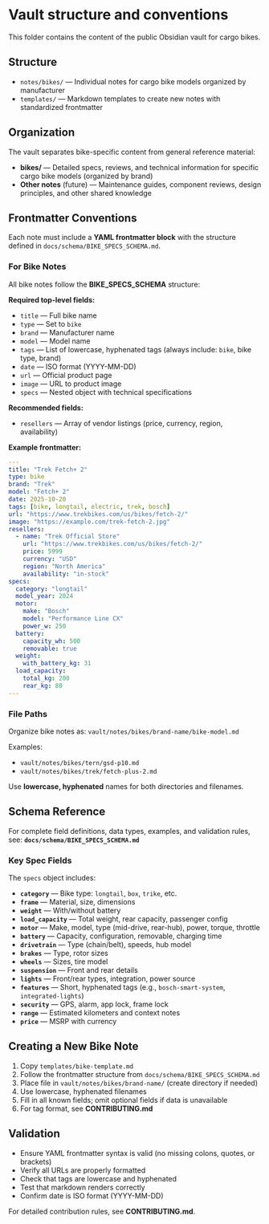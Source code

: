 # Vault structure and conventions

This folder contains the content of the public Obsidian vault for cargo bikes.

## Structure

- `notes/bikes/` — Individual notes for cargo bike models organized by manufacturer
- `templates/` — Markdown templates to create new notes with standardized frontmatter

## Organization

The vault separates bike-specific content from general reference material:

- **bikes/** — Detailed specs, reviews, and technical information for specific cargo bike models (organized by brand)
- **Other notes** (future) — Maintenance guides, component reviews, design principles, and other shared knowledge

## Frontmatter Conventions

Each note must include a **YAML frontmatter block** with the structure defined in `docs/schema/BIKE_SPECS_SCHEMA.md`.

### For Bike Notes

All bike notes follow the **BIKE_SPECS_SCHEMA** structure:

**Required top-level fields:**

- `title` — Full bike name
- `type` — Set to `bike`
- `brand` — Manufacturer name
- `model` — Model name
- `tags` — List of lowercase, hyphenated tags (always include: `bike`, bike type, brand)
- `date` — ISO format (YYYY-MM-DD)
- `url` — Official product page
- `image` — URL to product image
- `specs` — Nested object with technical specifications

**Recommended fields:**

- `resellers` — Array of vendor listings (price, currency, region, availability)

**Example frontmatter:**

```yaml
---
title: "Trek Fetch+ 2"
type: bike
brand: "Trek"
model: "Fetch+ 2"
date: 2025-10-20
tags: [bike, longtail, electric, trek, bosch]
url: "https://www.trekbikes.com/us/bikes/fetch-2/"
image: "https://example.com/trek-fetch-2.jpg"
resellers:
  - name: "Trek Official Store"
    url: "https://www.trekbikes.com/us/bikes/fetch-2/"
    price: 5999
    currency: "USD"
    region: "North America"
    availability: "in-stock"
specs:
  category: "longtail"
  model_year: 2024
  motor:
    make: "Bosch"
    model: "Performance Line CX"
    power_w: 250
  battery:
    capacity_wh: 500
    removable: true
  weight:
    with_battery_kg: 31
  load_capacity:
    total_kg: 200
    rear_kg: 80
---
```

### File Paths

Organize bike notes as: `vault/notes/bikes/brand-name/bike-model.md`

Examples:

- `vault/notes/bikes/tern/gsd-p10.md`
- `vault/notes/bikes/trek/fetch-plus-2.md`

Use **lowercase, hyphenated** names for both directories and filenames.

## Schema Reference

For complete field definitions, data types, examples, and validation rules, see:
**`docs/schema/BIKE_SPECS_SCHEMA.md`**

### Key Spec Fields

The `specs` object includes:

- **`category`** — Bike type: `longtail`, `box`, `trike`, etc.
- **`frame`** — Material, size, dimensions
- **`weight`** — With/without battery
- **`load_capacity`** — Total weight, rear capacity, passenger config
- **`motor`** — Make, model, type (mid-drive, rear-hub), power, torque, throttle
- **`battery`** — Capacity, configuration, removable, charging time
- **`drivetrain`** — Type (chain/belt), speeds, hub model
- **`brakes`** — Type, rotor sizes
- **`wheels`** — Sizes, tire model
- **`suspension`** — Front and rear details
- **`lights`** — Front/rear types, integration, power source
- **`features`** — Short, hyphenated tags (e.g., `bosch-smart-system`, `integrated-lights`)
- **`security`** — GPS, alarm, app lock, frame lock
- **`range`** — Estimated kilometers and context notes
- **`price`** — MSRP with currency

## Creating a New Bike Note

1. Copy `templates/bike-template.md`
2. Follow the frontmatter structure from `docs/schema/BIKE_SPECS_SCHEMA.md`
3. Place file in `vault/notes/bikes/brand-name/` (create directory if needed)
4. Use lowercase, hyphenated filenames
5. Fill in all known fields; omit optional fields if data is unavailable
6. For tag format, see **CONTRIBUTING.md**

## Validation

- Ensure YAML frontmatter syntax is valid (no missing colons, quotes, or brackets)
- Verify all URLs are properly formatted
- Check that tags are lowercase and hyphenated
- Test that markdown renders correctly
- Confirm date is ISO format (YYYY-MM-DD)

For detailed contribution rules, see **CONTRIBUTING.md**.
